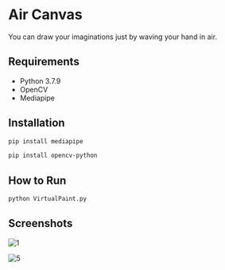 # Air Canvas

You can draw your imaginations just by waving your hand in air.

## Requirements

- Python 3.7.9
- OpenCV
- Mediapipe

## Installation

```bash
pip install mediapipe
```

```bash
pip install opencv-python
```


## How to Run
```bash
python VirtualPaint.py
```

## Screenshots
![1](https://user-images.githubusercontent.com/58438542/132222040-0fa4c980-a22d-4d2a-b11a-8815d9f2a580.PNG)

![5](https://user-images.githubusercontent.com/58438542/132222109-cb2c13f7-b129-4172-84cb-e273988e7cdc.PNG)